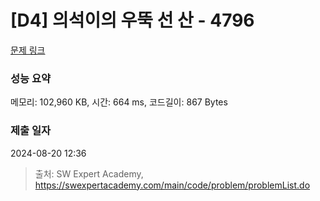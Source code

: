 # [D4] 의석이의 우뚝 선 산 - 4796 

[문제 링크](https://swexpertacademy.com/main/code/problem/problemDetail.do?contestProbId=AWS2h6AKBCoDFAVT) 

### 성능 요약

메모리: 102,960 KB, 시간: 664 ms, 코드길이: 867 Bytes

### 제출 일자

2024-08-20 12:36



> 출처: SW Expert Academy, https://swexpertacademy.com/main/code/problem/problemList.do